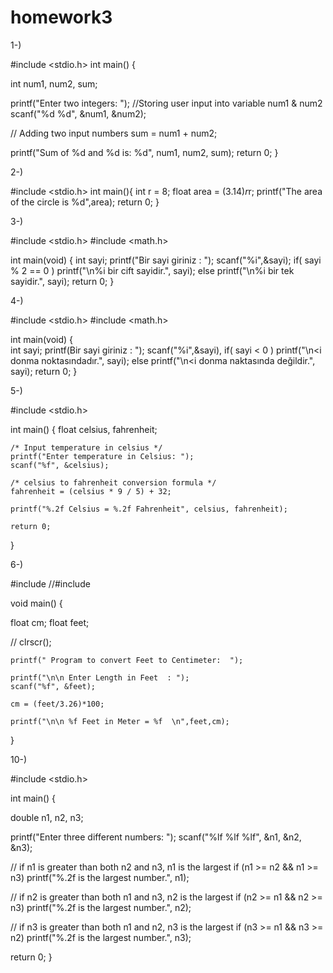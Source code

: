 # homework3


1-)

#include <stdio.h>
int main() {

  int num1, num2, sum;

  printf("Enter two integers: ");
  //Storing user input into variable num1 & num2
  scanf("%d %d", &num1, &num2);

  // Adding two input numbers
  sum = num1 + num2;

  printf("Sum of %d and %d is: %d", num1, num2, sum);
  return 0;
}

2-)

#include <stdio.h>
int main(){
   int r = 8;
   float area = (3.14)*r*r;
   printf("The area of the circle is %d",area);
   return 0;
}

3-)


#include <stdio.h>
#include <math.h>

int main(void)
{
    int sayi;
    printf("Bir sayi giriniz : ");
    scanf("%i",&sayi);
    if( sayi % 2 == 0 )
	printf("\n%i bir cift sayidir.", sayi);
    else
	printf("\n%i bir tek sayidir.", sayi);
    return 0;
}

4-)

#include <stdio.h>
#include <math.h>

int main(void)
{         
    int sayi;
    printf(Bir sayi giriniz : ");
    scanf("%i",&sayi),
    if( sayi < 0 )
             printf("\n<i donma noktasındadır.", sayi);
    else
             printf("\n<i donma naktasında değildir.", sayi);
    return 0;
}

5-)

#include <stdio.h>

int main()
{
    float celsius, fahrenheit;

    /* Input temperature in celsius */
    printf("Enter temperature in Celsius: ");
    scanf("%f", &celsius);

    /* celsius to fahrenheit conversion formula */
    fahrenheit = (celsius * 9 / 5) + 32;

    printf("%.2f Celsius = %.2f Fahrenheit", celsius, fahrenheit);

    return 0;
}

6-)

#include 
//#include 

void main() {

  float cm;
  float feet;
  

//    clrscr();

	printf(" Program to convert Feet to Centimeter:  ");

	printf("\n\n Enter Length in Feet  : ");
	scanf("%f", &feet);
    
    cm = (feet/3.26)*100;
    
    printf("\n\n %f Feet in Meter = %f  \n",feet,cm);

}


10-)

#include <stdio.h>

int main() {

  double n1, n2, n3;

  printf("Enter three different numbers: ");
  scanf("%lf %lf %lf", &n1, &n2, &n3);

  // if n1 is greater than both n2 and n3, n1 is the largest
  if (n1 >= n2 && n1 >= n3)
    printf("%.2f is the largest number.", n1);

  // if n2 is greater than both n1 and n3, n2 is the largest
  if (n2 >= n1 && n2 >= n3)
    printf("%.2f is the largest number.", n2);

  // if n3 is greater than both n1 and n2, n3 is the largest
  if (n3 >= n1 && n3 >= n2)
    printf("%.2f is the largest number.", n3);

  return 0;
}

